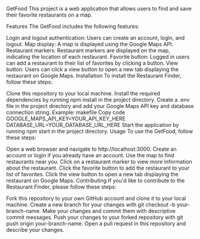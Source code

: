 GetFood
This project is a web application that allows users to find and save their favorite restaurants on a map.

Features
The GetFood includes the following features:

Login and logout authentication: Users can create an account, login, and logout.
Map display: A map is displayed using the Google Maps API.
Restaurant markers: Restaurant markers are displayed on the map, indicating the location of each restaurant.
Favorite button: Logged in users can add a restaurant to their list of favorites by clicking a button.
View button: Users can click a view button to open a new tab displaying the restaurant on Google Maps.
Installation
To install the Restaurant Finder, follow these steps:

Clone this repository to your local machine.
Install the required dependencies by running npm install in the project directory.
Create a .env file in the project directory and add your Google Maps API key and database connection string. Example:
makefile
Copy code
GOOGLE_MAPS_API_KEY=YOUR_API_KEY_HERE
DATABASE_URL=YOUR_DATABASE_URL_HERE
Start the application by running npm start in the project directory.
Usage
To use the GetFood, follow these steps:

Open a web browser and navigate to http://localhost:3000.
Create an account or login if you already have an account.
Use the map to find restaurants near you.
Click on a restaurant marker to view more information about the restaurant.
Click the favorite button to add the restaurant to your list of favorites.
Click the view button to open a new tab displaying the restaurant on Google Maps.
Contributing
If you'd like to contribute to the Restaurant Finder, please follow these steps:

Fork this repository to your own GitHub account and clone it to your local machine.
Create a new branch for your changes with git checkout -b your-branch-name.
Make your changes and commit them with descriptive commit messages.
Push your changes to your forked repository with git push origin your-branch-name.
Open a pull request in this repository and describe your changes.
